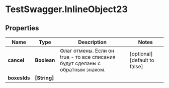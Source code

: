 # TestSwagger.InlineObject23

## Properties

Name | Type | Description | Notes
------------ | ------------- | ------------- | -------------
**cancel** | **Boolean** | Флаг отмены. Если он true - то все списания будут сделаны с обратным знаком. | [optional] [default to false]
**boxesIds** | **[String]** |  | 



